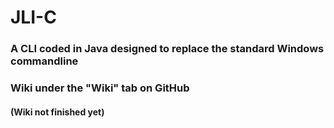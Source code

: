 # JLI-C
### A CLI coded in Java designed to replace the standard Windows commandline
### Wiki under the "Wiki" tab on GitHub
#### (Wiki not finished yet)